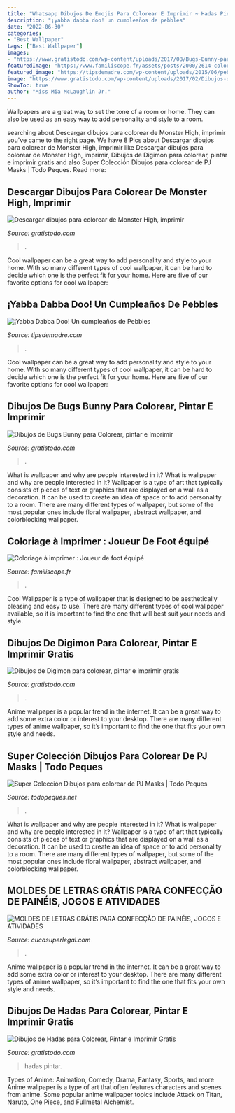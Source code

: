 ```yaml
---
title: "Whatsapp Dibujos De Emojis Para Colorear E Imprimir ~ Hadas Pintar"
description: "¡yabba dabba doo! un cumpleaños de pebbles"
date: "2022-06-30"
categories:
- "Best Wallpaper"
tags: ["Best Wallpaper"]
images:
- "https://www.gratistodo.com/wp-content/uploads/2017/08/Bugs-Bunny-para-colorear-10.jpg"
featuredImage: "https://www.familiscope.fr/assets/posts/2000/2614-coloriage-a-imprimer-joueur-de-foot-equipe.jpg"
featured_image: "https://tipsdemadre.com/wp-content/uploads/2015/06/pebbels-fiesta.jpg"
image: "https://www.gratistodo.com/wp-content/uploads/2017/02/Dibujos-de-Digimon-para-colorear-e-imprimir-8-800x1133.gif"
ShowToc: true
author: "Miss Mia McLaughlin Jr."
---
```



Wallpapers are a great way to set the tone of a room or home. They can also be used as an easy way to add personality and style to a room.

	

		
searching about Descargar dibujos para colorear de Monster High, imprimir you've came to the right page. We have 8 Pics about Descargar dibujos para colorear de Monster High, imprimir like Descargar dibujos para colorear de Monster High, imprimir, Dibujos de Digimon para colorear, pintar e imprimir gratis and also Super Colección Dibujos para colorear de PJ Masks | Todo Peques. Read more:
		
    
## Descargar Dibujos Para Colorear De Monster High, Imprimir

<img loading=lazy src="https://www.gratistodo.com/wp-content/uploads/2016/08/Monster-High-04-800x1156.jpg" onerror="this.onerror=null;this.src='https://tse3.mm.bing.net/th?id=OIP.A_pkuAPDY8YZT_1di8LhAAHaKs&amp;pid=15.1';" alt="Descargar dibujos para colorear de Monster High, imprimir">

_Source: gratistodo.com_

>. 

	

Cool wallpaper can be a great way to add personality and style to your home. With so many different types of cool wallpaper, it can be hard to decide which one is the perfect fit for your home. Here are five of our favorite options for cool wallpaper: 

    
## ¡Yabba Dabba Doo! Un Cumpleaños De Pebbles

<img loading=lazy src="https://tipsdemadre.com/wp-content/uploads/2015/06/pebbels-fiesta.jpg" onerror="this.onerror=null;this.src='https://tse2.mm.bing.net/th?id=OIP.tJpBSooTKZams6BXvDOz9QHaLc&amp;pid=15.1';" alt="¡Yabba Dabba Doo! Un cumpleaños de Pebbles">

_Source: tipsdemadre.com_

>. 

	

Cool wallpaper can be a great way to add personality and style to your home. With so many different types of cool wallpaper, it can be hard to decide which one is the perfect fit for your home. Here are five of our favorite options for cool wallpaper: 

    
## Dibujos De Bugs Bunny Para Colorear, Pintar E Imprimir

<img loading=lazy src="https://www.gratistodo.com/wp-content/uploads/2017/08/Bugs-Bunny-para-colorear-10.jpg" onerror="this.onerror=null;this.src='https://tse1.mm.bing.net/th?id=OIP.so3Lv53zRhnaUmvPKrTsNAHaKX&amp;pid=15.1';" alt="Dibujos de Bugs Bunny para Colorear, pintar e Imprimir">

_Source: gratistodo.com_

>. 

	

What is wallpaper and why are people interested in it?
What is wallpaper and why are people interested in it?
Wallpaper is a type of art that typically consists of pieces of text or graphics that are displayed on a wall as a decoration. It can be used to create an idea of space or to add personality to a room. There are many different types of wallpaper, but some of the most popular ones include floral wallpaper, abstract wallpaper, and colorblocking wallpaper.

    
## Coloriage à Imprimer : Joueur De Foot équipé

<img loading=lazy src="https://www.familiscope.fr/assets/posts/2000/2614-coloriage-a-imprimer-joueur-de-foot-equipe.jpg" onerror="this.onerror=null;this.src='https://tse1.mm.bing.net/th?id=OIP.ZpIJuSpNQhYBMDQ4_Or7WAHaKh&amp;pid=15.1';" alt="Coloriage à imprimer : Joueur de foot équipé">

_Source: familiscope.fr_

>. 

	

Cool Wallpaper is a type of wallpaper that is designed to be aesthetically pleasing and easy to use. There are many different types of cool wallpaper available, so it is important to find the one that will best suit your needs and style.

    
## Dibujos De Digimon Para Colorear, Pintar E Imprimir Gratis

<img loading=lazy src="https://www.gratistodo.com/wp-content/uploads/2017/02/Dibujos-de-Digimon-para-colorear-e-imprimir-8-800x1133.gif" onerror="this.onerror=null;this.src='https://tse2.mm.bing.net/th?id=OIP.3xqxQbMBecmwTEgpz6M2CwHaKf&amp;pid=15.1';" alt="Dibujos de Digimon para colorear, pintar e imprimir gratis">

_Source: gratistodo.com_

>. 

	

Anime wallpaper is a popular trend in the internet. It can be a great way to add some extra color or interest to your desktop. There are many different types of anime wallpaper, so it’s important to find the one that fits your own style and needs.

    
## Super Colección Dibujos Para Colorear De PJ Masks | Todo Peques

<img loading=lazy src="https://i0.wp.com/todopeques.net/wp-content/uploads/2017/05/Romeo-Pj-Masks-colorear.jpg" onerror="this.onerror=null;this.src='https://tse4.mm.bing.net/th?id=OIP.RejMB43G1D1kf9BLeN9ClAAAAA&amp;pid=15.1';" alt="Super Colección Dibujos para colorear de PJ Masks | Todo Peques">

_Source: todopeques.net_

>. 

	

What is wallpaper and why are people interested in it?
What is wallpaper and why are people interested in it?
Wallpaper is a type of art that typically consists of pieces of text or graphics that are displayed on a wall as a decoration. It can be used to create an idea of space or to add personality to a room. There are many different types of wallpaper, but some of the most popular ones include floral wallpaper, abstract wallpaper, and colorblocking wallpaper.

    
## MOLDES DE LETRAS GRÁTIS PARA CONFECÇÃO DE PAINÉIS, JOGOS E ATIVIDADES

<img loading=lazy src="https://cucasuperlegal.com/wp-content/uploads/2020/04/moldes-de-letras-91-724x1024.jpg" onerror="this.onerror=null;this.src='https://tse3.mm.bing.net/th?id=OIP.jqTW0uSV0srmhLvtbeHoDQHaKe&amp;pid=15.1';" alt="MOLDES DE LETRAS GRÁTIS PARA CONFECÇÃO DE PAINÉIS, JOGOS E ATIVIDADES">

_Source: cucasuperlegal.com_

>. 

	

Anime wallpaper is a popular trend in the internet. It can be a great way to add some extra color or interest to your desktop. There are many different types of anime wallpaper, so it’s important to find the one that fits your own style and needs.

    
## Dibujos De Hadas Para Colorear, Pintar E Imprimir Gratis

<img loading=lazy src="https://www.gratistodo.com/wp-content/uploads/2017/02/Dibujos-Hadas-para-colorear-4.jpg" onerror="this.onerror=null;this.src='https://tse2.mm.bing.net/th?id=OIP.Z8CqzYFstcEuND_8s5S_TgHaJ8&amp;pid=15.1';" alt="Dibujos de Hadas para Colorear, Pintar e Imprimir Gratis">

_Source: gratistodo.com_

>hadas pintar. 

	

Types of Anime: Animation, Comedy, Drama, Fantasy, Sports, and more
Anime wallpaper is a type of art that often features characters and scenes from anime. Some popular anime wallpaper topics include Attack on Titan, Naruto, One Piece, and Fullmetal Alchemist.

